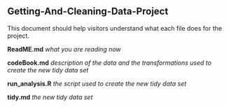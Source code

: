 ## Getting-And-Cleaning-Data-Project

This document should help visitors understand what each file does for the project.

**ReadME.md**   *what you are reading now*

**codeBook.md** *description of the data and the transformations used to create the new tidy data set*

**run_analysis.R**  *the script used to create the new tidy data set*

**tidy.md** *the new tidy data set*
